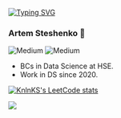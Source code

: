 [![Typing SVG](https://readme-typing-svg.herokuapp.com?font=Fira+Code&pause=1000&color=2CABF7&width=435&lines=Hi!+I'm+a+Artem)](https://git.io/typing-svg)
### Artem Steshenko 👋
![[Medium](https://img.shields.io/badge/Medium-12100E?style=for-the-badge&logo=medium&logoColor=white)](https://medium.com/@steshenkotema)
![Medium](https://img.shields.io/badge/Medium-12100E?style=for-the-badge&logo=medium&logoColor=white)
- BCs in Data Science at HSE. 
- Work in DS since 2020. 

[![KnlnKS's LeetCode stats](https://leetcode-stats-six.vercel.app/api?username=steshenko_artem&theme=dark)](https://github.com/steshenko_artem/leetcode-stats)

![](https://komarev.com/ghpvc/?username=artemsteshenko&color=green)
